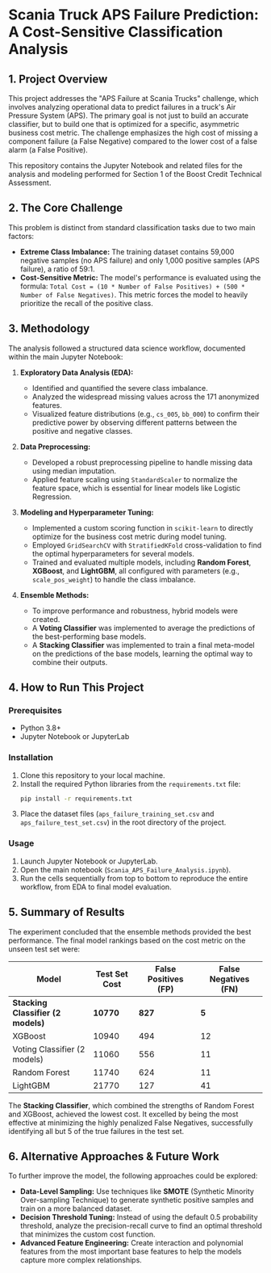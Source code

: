 # Scania Truck APS Failure Prediction: A Cost-Sensitive Classification Analysis

## 1. Project Overview

This project addresses the "APS Failure at Scania Trucks" challenge, which involves analyzing operational data to predict failures in a truck's Air Pressure System (APS). The primary goal is not just to build an accurate classifier, but to build one that is optimized for a specific, asymmetric business cost metric. The challenge emphasizes the high cost of missing a component failure (a False Negative) compared to the lower cost of a false alarm (a False Positive).

This repository contains the Jupyter Notebook and related files for the analysis and modeling performed for Section 1 of the Boost Credit Technical Assessment.

## 2. The Core Challenge

This problem is distinct from standard classification tasks due to two main factors:
* **Extreme Class Imbalance:** The training dataset contains 59,000 negative samples (no APS failure) and only 1,000 positive samples (APS failure), a ratio of 59:1.
* **Cost-Sensitive Metric:** The model's performance is evaluated using the formula: `Total Cost = (10 * Number of False Positives) + (500 * Number of False Negatives)`. This metric forces the model to heavily prioritize the recall of the positive class.

## 3. Methodology

The analysis followed a structured data science workflow, documented within the main Jupyter Notebook:

1.  **Exploratory Data Analysis (EDA):**
    * Identified and quantified the severe class imbalance.
    * Analyzed the widespread missing values across the 171 anonymized features.
    * Visualized feature distributions (e.g., `cs_005`, `bb_000`) to confirm their predictive power by observing different patterns between the positive and negative classes.

2.  **Data Preprocessing:**
    * Developed a robust preprocessing pipeline to handle missing data using median imputation.
    * Applied feature scaling using `StandardScaler` to normalize the feature space, which is essential for linear models like Logistic Regression.

3.  **Modeling and Hyperparameter Tuning:**
    * Implemented a custom scoring function in `scikit-learn` to directly optimize for the business cost metric during model tuning.
    * Employed `GridSearchCV` with `StratifiedKFold` cross-validation to find the optimal hyperparameters for several models.
    * Trained and evaluated multiple models, including **Random Forest**, **XGBoost**, and **LightGBM**, all configured with parameters (e.g., `scale_pos_weight`) to handle the class imbalance.

4.  **Ensemble Methods:**
    * To improve performance and robustness, hybrid models were created.
    * A **Voting Classifier** was implemented to average the predictions of the best-performing base models.
    * A **Stacking Classifier** was implemented to train a final meta-model on the predictions of the base models, learning the optimal way to combine their outputs.

## 4. How to Run This Project

### Prerequisites
* Python 3.8+
* Jupyter Notebook or JupyterLab

### Installation
1.  Clone this repository to your local machine.
2.  Install the required Python libraries from the `requirements.txt` file:
    ```bash
    pip install -r requirements.txt
    ```
3.  Place the dataset files (`aps_failure_training_set.csv` and `aps_failure_test_set.csv`) in the root directory of the project.

### Usage
1.  Launch Jupyter Notebook or JupyterLab.
2.  Open the main notebook (`Scania_APS_Failure_Analysis.ipynb`).
3.  Run the cells sequentially from top to bottom to reproduce the entire workflow, from EDA to final model evaluation.

## 5. Summary of Results

The experiment concluded that the ensemble methods provided the best performance. The final model rankings based on the cost metric on the unseen test set were:

| Model                          | Test Set Cost | False Positives (FP) | False Negatives (FN) |
| ------------------------------ | ------------- | -------------------- | -------------------- |
| **Stacking Classifier (2 models)** | **10770** | **827** | **5** |
| XGBoost                        | 10940         | 494                  | 12                   |
| Voting Classifier (2 models)   | 11060         | 556                  | 11                   |
| Random Forest                  | 11740         | 624                  | 11                   |
| LightGBM                       | 21770         | 127                  | 41                   |

The **Stacking Classifier**, which combined the strengths of Random Forest and XGBoost, achieved the lowest cost. It excelled by being the most effective at minimizing the highly penalized False Negatives, successfully identifying all but 5 of the true failures in the test set.

## 6. Alternative Approaches & Future Work

To further improve the model, the following approaches could be explored:
* **Data-Level Sampling:** Use techniques like **SMOTE** (Synthetic Minority Over-sampling Technique) to generate synthetic positive samples and train on a more balanced dataset.
* **Decision Threshold Tuning:** Instead of using the default 0.5 probability threshold, analyze the precision-recall curve to find an optimal threshold that minimizes the custom cost function.
* **Advanced Feature Engineering:** Create interaction and polynomial features from the most important base features to help the models capture more complex relationships.